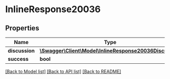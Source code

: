 # InlineResponse20036

## Properties
Name | Type | Description | Notes
------------ | ------------- | ------------- | -------------
**discussion** | [**\Swagger\Client\Model\InlineResponse20036Discussion**](InlineResponse20036Discussion.md) |  | [optional] 
**success** | **bool** |  | [optional] 

[[Back to Model list]](../../README.md#documentation-for-models) [[Back to API list]](../../README.md#documentation-for-api-endpoints) [[Back to README]](../../README.md)

